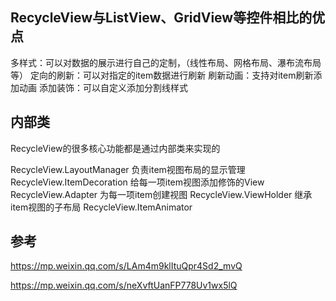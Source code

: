 ## RecycleView与ListView、GridView等控件相比的优点
 多样式：可以对数据的展示进行自己的定制，（线性布局、网格布局、瀑布流布局等）
 定向的刷新：可以对指定的item数据进行刷新
 刷新动画：支持对item刷新添加动画
 添加装饰：可以自定义添加分割线样式

## 内部类
RecycleView的很多核心功能都是通过内部类来实现的

RecycleView.LayoutManager   负责item视图布局的显示管理
RecycleView.ItemDecoration   给每一项item视图添加修饰的View   
RecycleView.Adapter   为每一项item创建视图
RecycleView.ViewHolder   继承item视图的子布局
RecycleView.ItemAnimator


## 参考
https://mp.weixin.qq.com/s/LAm4m9klItuQpr4Sd2_mvQ

https://mp.weixin.qq.com/s/neXvftUanFP778Uv1wx5lQ
